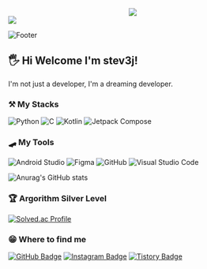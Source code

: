 <div align=center>
        <img src="https://capsule-render.vercel.app/api?type=wave&color=auto&height=300&section=header&text=AI%20Learning%20Class&fontSize=90&animation=fadeIn" />
</div>

<img src="https://capsule-render.vercel.app/api?type=waving&color=auto&height=200&section=header&text=WelCome!%20stev3j&fontSize=90" />

![Footer](https://capsule-render.vercel.app/api?type=waving&color=auto&height=200&section=footer)

## 🖐️ Hi Welcome I'm stev3j!

I'm not just a developer, I'm a dreaming developer.

### ⚒️ My Stacks
<img alt="Python" src ="https://img.shields.io/badge/Python-3776AB.svg?&style=flat-square&logo=python&logoColor=white"/> <img alt="C" src ="https://img.shields.io/badge/C-A8B9CC.svg?&style=flat-square&logo=C&logoColor=white"/> <img alt="Kotlin" src ="https://img.shields.io/badge/Kotlin-7F52FF.svg?&style=flat-square&logo=Kotlin&logoColor=white"/> <img alt="Jetpack Compose" src ="https://img.shields.io/badge/Jetpack Compose-4285F4.svg?&style=flat-square&logo=Jetpack Compose&logoColor=white"/> 

### 🛹 My Tools
<img alt="Android Studio" src ="https://img.shields.io/badge/Android Studio-3DDC84.svg?&style=flat-square&logo=Android Studio&logoColor=white"/> <img alt="Figma" src ="https://img.shields.io/badge/Figma-F24E1E.svg?&style=flat-square&logo=Figma&logoColor=white"/> <img alt="GitHub" src ="https://img.shields.io/badge/GitHub-181717.svg?&style=flat-square&logo=GitHub&logoColor=white"/> <img alt="Visual Studio Code" src ="https://img.shields.io/badge/Visual Studio Code-007ACC.svg?&style=flat-square&logo=Visual Studio Code&logoColor=white"/> 

![Anurag's GitHub stats](https://github-readme-stats.vercel.app/api?username=stev3j&show_icons=true) 

### 🏆 Argorithm Silver Level
[![Solved.ac Profile](http://mazassumnida.wtf/api/v2/generate_badge?boj=sw613)](https://solved.ac/sw613/)  

### 😁 Where to find me
[![GitHub Badge](https://img.shields.io/badge/GitHub-181717?style=for-the-badge&logo=GitHub&logoColor=white&link=mailto:https://github.com/stev3j)](https://github.com/stev3j) [![Instagram Badge](https://img.shields.io/badge/Instagram-E4405F?style=for-the-badge&logo=Instagram&logoColor=white&link=mailto:https://www.instagram.com/stev3_j/)](https://www.instagram.com/stev3_j/) [![Tistory Badge](https://img.shields.io/badge/Tistory-000000?style=for-the-badge&logo=Tistory&logoColor=white&link=mailto:https://stev3j.tistory.com/)](https://stev3j.tistory.com/)
